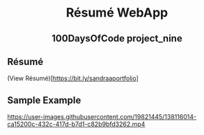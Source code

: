 <!-- PROJECT TITLE -->
  <h1 align="center">Résumé WebApp</h1>
 <h2 2 align="center">
    100DaysOfCode project_nine
    <br />
    </h2>
    
   ## Résumé 
   (View Résumé)[https://bit.ly/sandraaportfolio]
    
   ## Sample Example
   https://user-images.githubusercontent.com/19821445/138116014-ca15200c-432c-417d-b7d1-c82b9bfd3262.mp4

